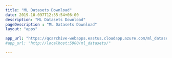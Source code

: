 ```yaml
---
title: "ML Datasets Download"
date: 2019-10-097T12:35:54+06:00
description: "ML Datasets Download"
pageDescription : "ML Datasets Download"
layout: "apps"

app_url: "https://qcarchive-webapps.eastus.cloudapp.azure.com/ml_datasets/"
#app_url: "http://localhost:5000/ml_datasets/"

---
```

